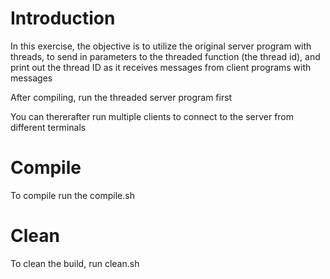 # Introduction
In this exercise, the objective is to utilize the original server program with threads, to send in parameters to the threaded function (the thread id), and print out the thread ID as it receives messages from client programs with messages

After compiling, run the threaded server program first

You can thererafter run multiple clients to connect to the server from different terminals

# Compile
To compile run the compile.sh

# Clean
To clean the build, run clean.sh